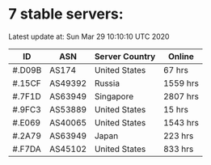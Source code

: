 # 7 stable servers:

Latest update at: Sun Mar 29 10:10:10 UTC 2020

| ID | ASN | Server Country | Online |
| -- | --- | -------------- | ------ |
| #.D09B | AS174 | United States | 67 hrs |
| #.15CF | AS49392 | Russia | 1559 hrs |
| #.7F1D | AS63949 | Singapore | 2807 hrs |
| #.9FC3 | AS53889 | United States | 15 hrs |
| #.E069 | AS40065 | United States | 1543 hrs |
| #.2A79 | AS63949 | Japan | 223 hrs |
| #.F7DA | AS45102 | United States | 833 hrs |

